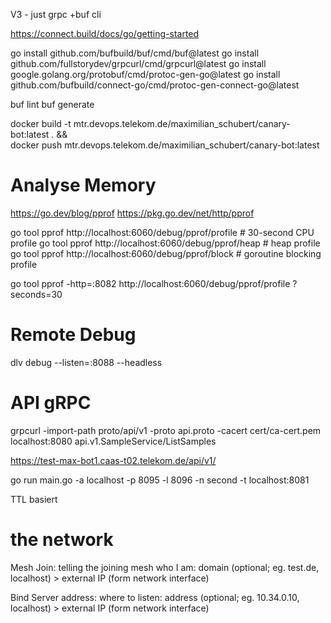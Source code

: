 V3 - just grpc +buf cli

https://connect.build/docs/go/getting-started

go install github.com/bufbuild/buf/cmd/buf@latest
go install github.com/fullstorydev/grpcurl/cmd/grpcurl@latest
go install google.golang.org/protobuf/cmd/protoc-gen-go@latest
go install github.com/bufbuild/connect-go/cmd/protoc-gen-connect-go@latest

buf lint
buf generate

docker build -t mtr.devops.telekom.de/maximilian_schubert/canary-bot:latest . && \
docker push mtr.devops.telekom.de/maximilian_schubert/canary-bot:latest

# Analyse Memory
https://go.dev/blog/pprof
https://pkg.go.dev/net/http/pprof

go tool pprof http://localhost:6060/debug/pprof/profile   # 30-second CPU profile
go tool pprof http://localhost:6060/debug/pprof/heap      # heap profile
go tool pprof http://localhost:6060/debug/pprof/block     # goroutine blocking profile

go tool pprof -http=:8082 http://localhost:6060/debug/pprof/profile
?seconds=30

# Remote Debug
dlv debug --listen=:8088 --headless


# API gRPC
grpcurl -import-path proto/api/v1  -proto api.proto -cacert cert/ca-cert.pem localhost:8080 api.v1.SampleService/ListSamples

https://test-max-bot1.caas-t02.telekom.de/api/v1/


go run main.go -a localhost -p 8095 -l 8096 -n second -t localhost:8081

TTL basiert 

# the network
Mesh Join: telling the joining mesh who I am:
domain (optional; eg. test.de, localhost) > external IP (form network interface)

Bind Server address: where to listen:
address (optional; eg. 10.34.0.10, localhost) > external IP (form network interface)